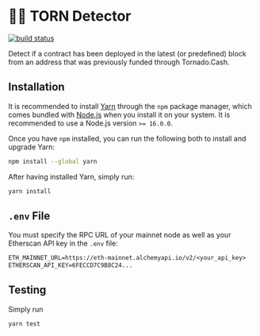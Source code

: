 # 🕵️‍♂️ TORN Detector

[![build status](https://github.com/pcaversaccio/torn-detector/actions/workflows/test.yml/badge.svg)](https://github.com/pcaversaccio/torn-detector/actions)

Detect if a contract has been deployed in the latest (or predefined) block from an address that was previously funded through Tornado.Cash.

## Installation

It is recommended to install [Yarn](https://classic.yarnpkg.com) through the `npm` package manager, which comes bundled with [Node.js](https://nodejs.org) when you install it on your system. It is recommended to use a Node.js version `>= 16.0.0`.

Once you have `npm` installed, you can run the following both to install and upgrade Yarn:

```bash
npm install --global yarn
```

After having installed Yarn, simply run:

```bash
yarn install
```

## `.env` File

You must specify the RPC URL of your mainnet node as well as your Etherscan API key in the `.env` file:

```txt
ETH_MAINNET_URL=https://eth-mainnet.alchemyapi.io/v2/<your_api_key>
ETHERSCAN_API_KEY=6FECCD7C9B8C24...
```

## Testing

Simply run

```bash
yarn test
```
